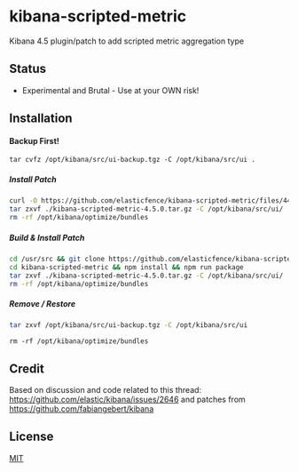 kibana-scripted-metric
=================================

Kibana 4.5 plugin/patch to add scripted metric aggregation type


Status
------

* Experimental and Brutal - Use at your OWN risk!


Installation
------------
#### Backup First!
```
tar cvfz /opt/kibana/src/ui-backup.tgz -C /opt/kibana/src/ui .
```

##### Install Patch
```bash
curl -O https://github.com/elasticfence/kibana-scripted-metric/files/441369/kibana-scripted-metric-4.5.0.tar.gz
tar zxvf ./kibana-scripted-metric-4.5.0.tar.gz -C /opt/kibana/src/ui/
rm -rf /opt/kibana/optimize/bundles
```

##### Build & Install Patch
```bash
cd /usr/src && git clone https://github.com/elasticfence/kibana-scripted-metric
cd kibana-scripted-metric && npm install && npm run package
tar zxvf ./kibana-scripted-metric-4.5.0.tar.gz -C /opt/kibana/src/ui/
rm -rf /opt/kibana/optimize/bundles
```

##### Remove / Restore
```bash
tar zxvf /opt/kibana/src/ui-backup.tgz -C /opt/kibana/src/ui
```
```
rm -rf /opt/kibana/optimize/bundles
```

Credit
-------
Based on discussion and code related to this thread: https://github.com/elastic/kibana/issues/2646 and patches from https://github.com/fabiangebert/kibana

License
-------
[MIT](/LICENSE)
